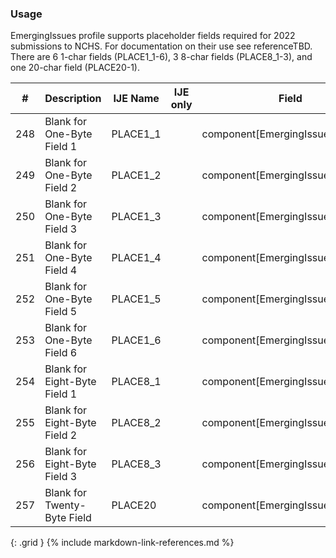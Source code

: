 ### Usage
EmergingIssues profile supports placeholder fields required for 2022 submissions to NCHS.
                For documentation on their use see referenceTBD.
                There are 6 1-char fields (PLACE1_1-6), 3 8-char fields (PLACE8_1-3), and one 20-char field (PLACE20-1).

| **#** |  **Description**   |  **IJE Name**   | IJE only |  **Field**  |  **Type**  | **Value Set**  |
| :---------: | ------------- | ------------ | :----------: |---------- | -------- | -------- |
| 248 | Blank for One-Byte Field 1 | PLACE1_1| |component[EmergingIssue1_1].value | string(1) | y | 
| 249 | Blank for One-Byte Field 2 | PLACE1_2| |component[EmergingIssue1_2].value | string(1) | y | 
| 250 | Blank for One-Byte Field 3 | PLACE1_3| |component[EmergingIssue1_3].value | string(1) | y | 
| 251 | Blank for One-Byte Field 4 | PLACE1_4| |component[EmergingIssue1_4].value | string(1) | y | 
| 252 | Blank for One-Byte Field 5 | PLACE1_5| |component[EmergingIssue1_5].value | string(1) | y | 
| 253 | Blank for One-Byte Field 6 | PLACE1_6| |component[EmergingIssue1_6].value | string(1) | y | 
| 254 | Blank for Eight-Byte Field 1 | PLACE8_1| |component[EmergingIssue8_1].value | string(8) | y | 
| 255 | Blank for Eight-Byte Field 2 | PLACE8_2| |component[EmergingIssue8_2].value | string(8) | y | 
| 256 | Blank for Eight-Byte Field 3 | PLACE8_3| |component[EmergingIssue8_3].value | string(8) | y | 
| 257 | Blank for Twenty-Byte Field | PLACE20| |component[EmergingIssue20].value | string(20) | y | 
{: .grid }
{% include markdown-link-references.md %}

